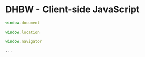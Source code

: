# DHBW - Client-side JavaScript


```js
window.document

window.location

window.navigator

...
```
